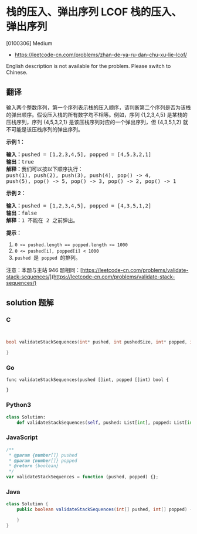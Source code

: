 # 栈的压入、弹出序列 LCOF 栈的压入、弹出序列

[0100306] Medium

- https://leetcode-cn.com/problems/zhan-de-ya-ru-dan-chu-xu-lie-lcof/

English description is not available for the problem. Please switch to Chinese.

## 翻译

输入两个整数序列，第一个序列表示栈的压入顺序，请判断第二个序列是否为该栈的弹出顺序。假设压入栈的所有数字均不相等。例如，序列 {1,2,3,4,5} 是某栈的压栈序列，序列 {4,5,3,2,1} 是该压栈序列对应的一个弹出序列，但 {4,3,5,1,2} 就不可能是该压栈序列的弹出序列。

**示例 1：**

<pre><strong>输入：</strong>pushed = [1,2,3,4,5], popped = [4,5,3,2,1]
<strong>输出：</strong>true
<strong>解释：</strong>我们可以按以下顺序执行：
push(1), push(2), push(3), push(4), pop() -&gt; 4,
push(5), pop() -&gt; 5, pop() -&gt; 3, pop() -&gt; 2, pop() -&gt; 1
</pre>

**示例 2：**

<pre><strong>输入：</strong>pushed = [1,2,3,4,5], popped = [4,3,5,1,2]
<strong>输出：</strong>false
<strong>解释：</strong>1 不能在 2 之前弹出。
</pre>

**提示：**

1.  `0 <= pushed.length == popped.length <= 1000`
2.  `0 <= pushed[i], popped[i] < 1000`
3.  `pushed`  是  `popped`  的排列。

注意：本题与主站 946 题相同：[https://leetcode-cn.com/problems/validate-stack-sequences/](https://leetcode-cn.com/problems/validate-stack-sequences/)

## solution 题解

### C

```c


bool validateStackSequences(int* pushed, int pushedSize, int* popped, int poppedSize){

}


```

### Go

```golang
func validateStackSequences(pushed []int, popped []int) bool {

}
```

### Python3

```python
class Solution:
    def validateStackSequences(self, pushed: List[int], popped: List[int]) -> bool:
```

### JavaScript

```javascript
/**
 * @param {number[]} pushed
 * @param {number[]} popped
 * @return {boolean}
 */
var validateStackSequences = function (pushed, popped) {};
```

### Java

```java
class Solution {
    public boolean validateStackSequences(int[] pushed, int[] popped) {

    }
}
```
